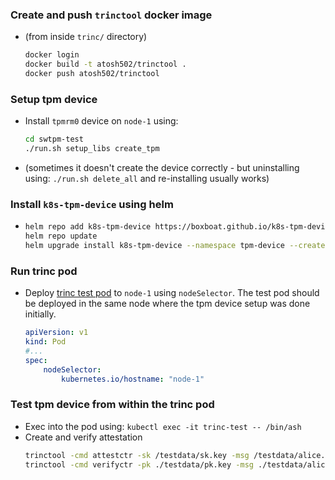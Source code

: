 ### Create and push `trinctool` docker image
- (from inside `trinc/` directory)
    ```bash
    docker login
    docker build -t atosh502/trinctool .
    docker push atosh502/trinctool
    ```

### Setup tpm device
- Install `tpmrm0` device on `node-1` using: 
    ```bash
    cd swtpm-test 
    ./run.sh setup_libs create_tpm
    ```
- (sometimes it doesn't create the device correctly - but uninstalling using: `./run.sh delete_all` and re-installing usually works)

### Install `k8s-tpm-device` using helm
- 
    ```bash
    helm repo add k8s-tpm-device https://boxboat.github.io/k8s-tpm-device/chart
    helm repo update
    helm upgrade install k8s-tpm-device --namespace tpm-device --create-namespace k8s-tpm-device/k8s-tpm-device 
    ```

### Run trinc pod
- Deploy [trinc test pod](./trinc-test.yaml) to `node-1` using `nodeSelector`. The test pod should be deployed in the same node where the tpm device setup was done initially.
    ```yaml
    apiVersion: v1
    kind: Pod
    #...
    spec:
        nodeSelector:
            kubernetes.io/hostname: "node-1"
    ```


### Test tpm device from within the trinc pod
- Exec into the pod using: `kubectl exec -it trinc-test -- /bin/ash`
- Create and verify attestation
    ```bash
    trinctool -cmd attestctr -sk /testdata/sk.key -msg /testdata/alice.txt -attestation attest.json
    trinctool -cmd verifyctr -pk ./testdata/pk.key -msg ./testdata/alice.txt -attestation attest.json
    ```